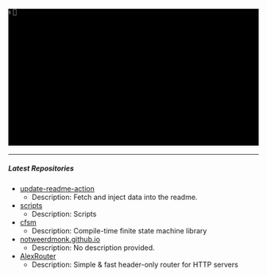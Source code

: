 <p align="center">
<img alt="intro" src="https://github.com/notweerdmonk/notweerdmonk/blob/main/static/intro.gif?raw=true">
</p>

<hr>

##### Latest Repositories

<!-- Featured Repositories Start -->
- [update-readme-action](https://github.com/notweerdmonk/update-readme-action)
  - Description: Fetch and inject data into the readme.
- [scripts](https://github.com/notweerdmonk/scripts)
  - Description: Scripts
- [cfsm](https://github.com/notweerdmonk/cfsm)
  - Description: Compile-time finite state machine library
- [notweerdmonk.github.io](https://github.com/notweerdmonk/notweerdmonk.github.io)
  - Description: No description provided.
- [AlexRouter](https://github.com/notweerdmonk/AlexRouter)
  - Description: Simple & fast header-only router for HTTP servers

<!-- Featured Repositories End -->
